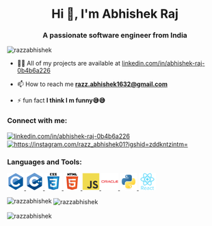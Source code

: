 <h1 align="center">Hi 👋, I'm Abhishek Raj</h1>
<h3 align="center">A passionate software engineer from India</h3>



<p align="left"> <img src="https://komarev.com/ghpvc/?username=razzabhishek&label=Profile%20views&color=0e75b6&style=flat" alt="razzabhishek" /> </p>

- 👨‍💻 All of my projects are available at [linkedin.com/in/abhishek-raj-0b4b6a226](linkedin.com/in/abhishek-raj-0b4b6a226)

- 📫 How to reach me **razz.abhishek1632@gmail.com**

- ⚡ fun fact **I think I m funny😅😅**

<h3 align="left">Connect with me:</h3>
<p align="left">
<a href="https://linkedin.com/in/linkedin.com/in/abhishek-raj-0b4b6a226" target="blank"><img align="center" src="https://raw.githubusercontent.com/rahuldkjain/github-profile-readme-generator/master/src/images/icons/Social/linked-in-alt.svg" alt="linkedin.com/in/abhishek-raj-0b4b6a226" height="30" width="40" /></a>
<a href="https://instagram.com/https://instagram.com/razz_abhishek01?igshid=zddkntzintm=" target="blank"><img align="center" src="https://raw.githubusercontent.com/rahuldkjain/github-profile-readme-generator/master/src/images/icons/Social/instagram.svg" alt="https://instagram.com/razz_abhishek01?igshid=zddkntzintm=" height="30" width="40" /></a>
</p>

<h3 align="left">Languages and Tools:</h3>
<p align="left"> <a href="https://www.cprogramming.com/" target="_blank" rel="noreferrer"> <img src="https://raw.githubusercontent.com/devicons/devicon/master/icons/c/c-original.svg" alt="c" width="40" height="40"/> </a> <a href="https://www.w3schools.com/cpp/" target="_blank" rel="noreferrer"> <img src="https://raw.githubusercontent.com/devicons/devicon/master/icons/cplusplus/cplusplus-original.svg" alt="cplusplus" width="40" height="40"/> </a> <a href="https://www.w3schools.com/css/" target="_blank" rel="noreferrer"> <img src="https://raw.githubusercontent.com/devicons/devicon/master/icons/css3/css3-original-wordmark.svg" alt="css3" width="40" height="40"/> </a> <a href="https://www.w3.org/html/" target="_blank" rel="noreferrer"> <img src="https://raw.githubusercontent.com/devicons/devicon/master/icons/html5/html5-original-wordmark.svg" alt="html5" width="40" height="40"/> </a> <a href="https://developer.mozilla.org/en-US/docs/Web/JavaScript" target="_blank" rel="noreferrer"> <img src="https://raw.githubusercontent.com/devicons/devicon/master/icons/javascript/javascript-original.svg" alt="javascript" width="40" height="40"/> </a> <a href="https://www.oracle.com/" target="_blank" rel="noreferrer"> <img src="https://raw.githubusercontent.com/devicons/devicon/master/icons/oracle/oracle-original.svg" alt="oracle" width="40" height="40"/> </a> <a href="https://www.python.org" target="_blank" rel="noreferrer"> <img src="https://raw.githubusercontent.com/devicons/devicon/master/icons/python/python-original.svg" alt="python" width="40" height="40"/> </a> <a href="https://reactjs.org/" target="_blank" rel="noreferrer"> <img src="https://raw.githubusercontent.com/devicons/devicon/master/icons/react/react-original-wordmark.svg" alt="react" width="40" height="40"/> </a> </p>

<p><img align="left" src="https://github-readme-stats.vercel.app/api/top-langs?username=razzabhishek&show_icons=true&locale=en&layout=compact" alt="razzabhishek" /></p>

<p>&nbsp;<img align="center" src="https://github-readme-stats.vercel.app/api?username=razzabhishek&show_icons=true&locale=en" alt="razzabhishek" /></p>

<p><img align="center" src="https://github-readme-streak-stats.herokuapp.com/?user=razzabhishek&" alt="razzabhishek" /></p>

